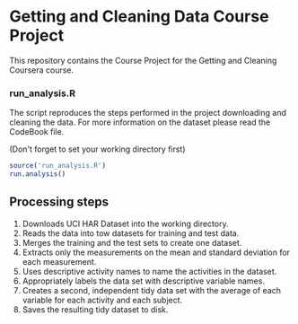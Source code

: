 Getting and Cleaning Data Course Project
========================================

This repository contains the Course Project for the Getting and Cleaning Coursera course.

### run_analysis.R

The script reproduces the steps performed in the project downloading and cleaning the data. For more information on the dataset please read the CodeBook file.

(Don't forget to set your working directory first)

```r
source('run_analysis.R')
run.analysis()
```

## Processing steps

1. Downloads UCI HAR Dataset into the working directory.
2. Reads the data into tow datasets for training and test data.
3. Merges the training and the test sets to create one dataset.
4. Extracts only the measurements on the mean and standard deviation for each measurement. 
5. Uses descriptive activity names to name the activities in the dataset.
6. Appropriately labels the data set with descriptive variable names.
7. Creates a second, independent tidy data set with the average of each variable for each activity and each subject.
8. Saves the resulting tidy dataset to disk.

